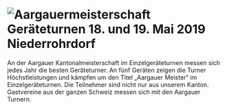 
# ![Aargauermeisterschaft Geräteturnen 18. und 19. Mai 2019 Niederrohrdorf](img/AGM_Logo_white.svg)

An der Aargauer Kantonal&shy;meister&shy;schaft im Einzel&shy;geräte&shy;turnen messen sich jedes Jahr die besten Geräteturner. An fünf Geräten zeigen die Turner Höchstleistungen und kämpfen um den Titel „Aargauer Meister“ im Einzelgeräteturnen. Die Teilnehmer sind nicht nur aus unserem Kanton. Gastvereine aus der ganzen Schweiz messen sich mit den Aargauer Turnern.
